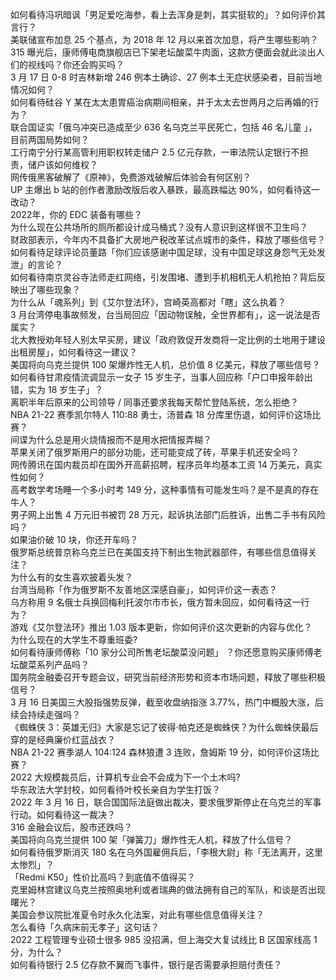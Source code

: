 如何看待冯巩暗讽「男足爱吃海参，看上去浑身是刺，其实挺软的」？如何评价其言行？  
美联储宣布加息 25 个基点，为 2018 年 12 月以来首次加息，将产生哪些影响？  
315 曝光后，康师傅电商旗舰店已下架老坛酸菜牛肉面，这款方便面会就此淡出人们的视线吗？你还会购买吗？  
3 月 17 日 0-8 时吉林新增 246 例本土确诊、27 例本土无症状感染者，目前当地情况如何？  
如何看待硅谷 Y 某在太太患胃癌治病期间相亲，并于太太去世两月之后再婚的行为？  
联合国证实「俄乌冲突已造成至少 636 名乌克兰平民死亡，包括 46 名儿童 」，目前两国局势如何？  
工行南宁分行某高管利用职权转走储户 2.5 亿元存款，一审法院认定银行不担责，储户该如何维权？  
网传俄黑客破解了《原神》，免费游戏破解后体验会有何区别？  
UP 主爆出 b 站的创作者激励改版后收入暴跌，最高跌幅达 90%，如何看待这一改动？  
2022年，你的 EDC 装备有哪些？  
为什么现在公共场所的厕所都设计成马桶式？没有人意识到这样很不卫生吗？  
财政部表示，今年内不具备扩大房地产税改革试点城市的条件，释放了哪些信号？  
如何看待足球评论员董路「你们应该感谢中国足球，没有中国足球这身怨气无处发泄」的言论？  
如何看待南京灵谷寺法师走红网络，引发围堵、遭到手机相机无人机抢拍？背后反映出了哪些现象？  
为什么从「魂系列」到《艾尔登法环》，宫崎英高都对「瞎」这么执着？  
3 月台湾停电事故频发，台当局回应「因动物误触，全世界都有」，这一说法是否属实？  
北大教授劝年轻人别太早买房，建议「政府敦促开发商将一定比例的土地用于建设出租房屋」，如何看待这一建议？  
美国将向乌克兰提供 100 架爆炸性无人机，总价值 8 亿美元，释放了哪些信号？  
如何看待甘肃疫情流调显示一女子 15 岁生子，当事人回应称「户口申报年龄出错，实为 18 岁生子」？  
离职半年后原来的公司领导 / 同事还要求我每天帮忙登陆系统，怎么拒绝？  
NBA 21-22 赛季凯尔特人 110:88 勇士，汤普森 18 分库里伤退，如何评价这场比赛？  
间谍为什么总是用火烧情报而不是用水把情报弄糊？  
苹果关闭了俄罗斯用户的部分功能，还可能变成了砖，苹果手机还安全吗？  
网传腾讯在国内裁员却在国外开高薪招聘，程序员年均基本工资 14 万美元，真实性如何？  
高考数学考场睡一个多小时考 149 分，这种事情有可能发生吗？是不是真的存在牛人？  
男子网上出售 4 万元旧书被罚 28 万元，起诉执法部门后胜诉，出售二手书有风险吗？  
如果油价破 10 块，你还开车吗？  
俄罗斯总统普京称乌克兰已在美国支持下制出生物武器部件，有哪些信息值得关注？  
为什么有的女生喜欢披着头发？  
台湾当局称「作为俄罗斯不友善地区深感自豪」，如何评价这一表态？  
乌方称用 9 名俄士兵换回梅利托波尔市市长，俄方暂未回应，如何看待这一行为？  
游戏《艾尔登法环》推出 1.03 版本更新，你如何评价这次更新的内容与优化？  
为什么现在的大学生不尊重班委?  
如何看待康师傅称「10 家分公司所售老坛酸菜没问题」 ？你还愿意购买康师傅老坛酸菜系列产品吗？  
国务院金融委召开专题会议，研究当前经济形势和资本市场问题，释放了哪些积极信号？  
3 月 16 日美国三大股指强势反弹，截至收盘纳指涨 3.77%，热门中概股大涨，后续会持续走强吗？  
《蜘蛛侠 3：英雄无归》大家是忘记了彼得·帕克还是蜘蛛侠？为什么蜘蛛侠最后穿的是经典廉价红蓝战衣？  
NBA 21-22 赛季湖人 104:124 森林狼遭 3 连败，詹姆斯 19 分，如何评价这场比赛？  
2022 大规模裁员后，计算机专业会不会成为下一个土木吗?  
华东政法大学封校，如何看待叶校长亲自为学生打饭？  
2022 年 3 月 16 日，联合国国际法庭做出裁决，要求俄罗斯停止在乌克兰的军事行动。如何看待这一裁决？  
316 金融会议后，股市还跌吗？  
美国将向乌克兰提供 100 架「弹簧刀」爆炸性无人机，释放了什么信号？  
如何看待俄罗斯消灭 180 名在乌外国雇佣兵后，「李根大尉」称「无法离开，这里太惨烈」？  
「Redmi K50」性价比高吗？到底值不值得买？  
克里姆林宫建议乌克兰按照奥地利或者瑞典的做法拥有自己的军队，和谈是否出现曙光？  
美国会参议院批准夏令时永久化法案，对此有哪些信息值得关注？  
怎么看待「久病床前无孝子」这句话？  
2022 工程管理专业硕士很多 985 没招满，但上海交大复试线比 B 区国家线高 1 分，为什么？  
如何看待银行 2.5 亿存款不翼而飞事件，银行是否需要承担赔付责任？  
